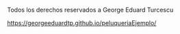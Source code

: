 Todos los derechos reservados a George Eduard Turcescu

https://georgeeduardtp.github.io/peluqueriaEjemplo/
